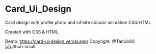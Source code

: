 # Card_Ui_Design
Card design with profile photo and infinite circular animation CSS/HTML 


Created with CSS & HTML.

Demo: https://card-ui-design.vercel.app/
Copyright: @TanUv90
![github-small](https://i.ibb.co/BsdQWpD/Screenshot-from-2021-05-06-11-24-07.png)


